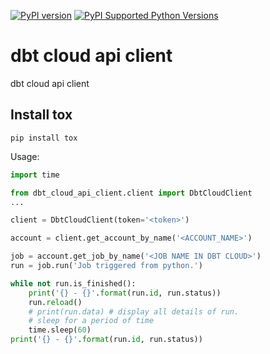 [![PyPI version](https://badge.fury.io/py/dbt-cloud-api-client.svg)](https://badge.fury.io/py/dbt-cloud-api-client)
[![PyPI Supported Python Versions](https://img.shields.io/pypi/pyversions/dbt-cloud-api-client)](https://pypi.org/project/dbt-cloud-api-client/)
<!-- [![GitHub Actions (Tests)](https://github.com/ymyzk/tox-gh-actions/workflows/Tests/badge.svg)](https://github.com/ymyzk/tox-gh-actions) -->
<!-- [![codecov](https://codecov.io/gh/ymyzk/tox-gh-actions/branch/master/graph/badge.svg?token=7RWjRk2LkX)](https://codecov.io/gh/ymyzk/tox-gh-actions) -->

# dbt cloud api client
dbt cloud api client


## Install tox
```
pip install tox
```


Usage:
```python
import time

from dbt_cloud_api_client.client import DbtCloudClient
...

client = DbtCloudClient(token='<token>')

account = client.get_account_by_name('<ACCOUNT_NAME>')

job = account.get_job_by_name('<JOB NAME IN DBT CLOUD>')
run = job.run('Job triggered from python.')

while not run.is_finished():
    print('{} - {}'.format(run.id, run.status))
    run.reload()
    # print(run.data) # display all details of run.
    # sleep for a period of time
    time.sleep(60)
print('{} - {}'.format(run.id, run.status))
```
